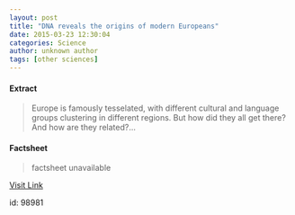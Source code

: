 ```yaml
---
layout: post
title: "DNA reveals the origins of modern Europeans"
date: 2015-03-23 12:30:04
categories: Science
author: unknown author
tags: [other sciences]
---
```



#### Extract
>Europe is famously tesselated, with different cultural and language groups clustering in different regions. But how did they all get there? And how are they related?...

#### Factsheet
>factsheet unavailable

[Visit Link](http://phys.org/news346314892.html)

id:   98981
